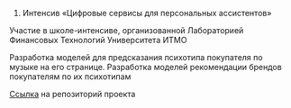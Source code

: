 
1. Интенсив «Цифровые сервисы для персональных ассистентов»

  Участие в школе-интенсиве, организованной Лабораторией Финансовых Технологий Университета ИТМО
  
  Разработка моделей для предсказания психотипа покупателя по музыке на его странице. Разработка моделей рекомендации брендов покупателям по их психотипам
  
  [Ссылка](https://github.com/mlsect-dojo/Intense) на репозиторий проекта
